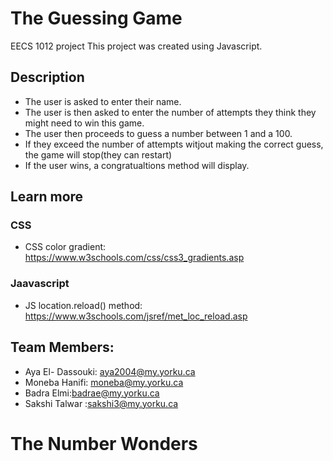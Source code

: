 # The Guessing Game
EECS 1012 project
This project was created using Javascript.
## Description
* The user is asked to enter their name.
* The user is then asked to enter the number of attempts they think they might need to win this game.
* The user then proceeds to guess a number between 1 and a 100.
* If they exceed the number of attempts witjout making the correct guess, the game will stop(they can restart)
* If the user wins, a congratualtions method will display.
## Learn more
### CSS
* CSS color gradient: https://www.w3schools.com/css/css3_gradients.asp
### Jaavascript
* JS location.reload() method: https://www.w3schools.com/jsref/met_loc_reload.asp
## Team Members:
* Aya El- Dassouki: aya2004@my.yorku.ca
* Moneba Hanifi: moneba@my.yorku.ca
* Badra Elmi:badrae@my.yorku.ca
* Sakshi Talwar :sakshi3@my.yorku.ca
# The Number Wonders
